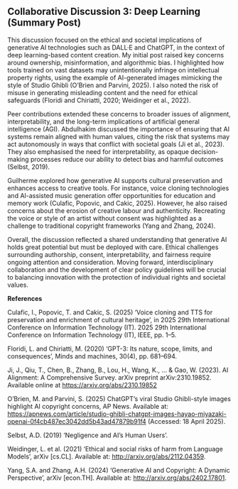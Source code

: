 ## Collaborative Discussion 3: Deep Learning (Summary Post)  


This discussion focused on the ethical and societal implications of generative AI technologies such as DALL·E and ChatGPT, in the context of deep learning-based content creation. My initial post raised key concerns around ownership, misinformation, and algorithmic bias. I highlighted how tools trained on vast datasets may unintentionally infringe on intellectual property rights, using the example of AI-generated images mimicking the style of Studio Ghibli (O’Brien and Parvini, 2025). I also noted the risk of misuse in generating misleading content and the need for ethical safeguards (Floridi and Chiriatti, 2020; Weidinger et al., 2022).

Peer contributions extended these concerns to broader issues of alignment, interpretability, and the long-term implications of artificial general intelligence (AGI). Abdulhakim discussed the importance of ensuring that AI systems remain aligned with human values, citing the risk that systems may act autonomously in ways that conflict with societal goals (Ji et al., 2023). They also emphasised the need for interpretability, as opaque decision-making processes reduce our ability to detect bias and harmful outcomes (Selbst, 2019).

Guilherme explored how generative AI supports cultural preservation and enhances access to creative tools. For instance, voice cloning technologies and AI-assisted music generation offer opportunities for education and memory work (Culafic, Popovic, and Cakic, 2025). However, he also raised concerns about the erosion of creative labour and authenticity. Recreating the voice or style of an artist without consent was highlighted as a challenge to traditional copyright frameworks (Yang and Zhang, 2024).

Overall, the discussion reflected a shared understanding that generative AI holds great potential but must be deployed with care. Ethical challenges surrounding authorship, consent, interpretability, and fairness require ongoing attention and consideration. Moving forward, interdisciplinary collaboration and the development of clear policy guidelines will be crucial to balancing innovation with the protection of individual rights and societal values.




**References**

Culafic, I., Popovic, T. and Cakic, S. (2025) ‘Voice cloning and TTS for preservation and enrichment of cultural heritage’, in 2025 29th International Conference on Information Technology (IT). 2025 29th International Conference on Information Technology (IT), IEEE, pp. 1–5.

Floridi, L. and Chiriatti, M. (2020) ‘GPT-3: Its nature, scope, limits, and consequences’, Minds and machines, 30(4), pp. 681–694.

Ji, J., Qiu, T., Chen, B., Zhang, B., Lou, H., Wang, K., ... & Gao, W. (2023). AI Alignment: A Comprehensive Survey. arXiv preprint arXiv:2310.19852.​ Available online at https://arxiv.org/abs/2310.19852

O’Brien, M. and Parvini, S. (2025) ChatGPT’s viral Studio Ghibli-style images highlight AI copyright concerns, AP News. Available at: https://apnews.com/article/studio-ghibli-chatgpt-images-hayao-miyazaki-openai-0f4cb487ec3042dd5b43ad47879b91f4 (Accessed: 18 April 2025).

Selbst, A.D. (2019) ‘Negligence and AI’s Human Users’.

Weidinger, L. et al. (2021) ‘Ethical and social risks of harm from Language Models’, arXiv [cs.CL]. Available at: http://arxiv.org/abs/2112.04359.

Yang, S.A. and Zhang, A.H. (2024) ‘Generative AI and Copyright: A Dynamic Perspective’, arXiv [econ.TH]. Available at: http://arxiv.org/abs/2402.17801.
